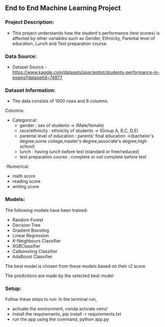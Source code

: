 ## End to End Machine Learning Project

### Project Description:
- This project understands how the student's performance (test scores) is affected by other variables such as Gender, Ethnicity, Parental level of education, Lunch and Test preparation course.

### Data Source:
- Dataset Source - https://www.kaggle.com/datasets/spscientist/students-performance-in-exams?datasetId=74977

### Dataset Information:
- The data consists of 1000 rows and 8 columns.

Columns:
- Categorical:
  - gender : sex of students -> (Male/female)
  - race/ethnicity : ethnicity of students -> (Group A, B,C, D,E)
  - parental level of education : parents' final education ->(bachelor's degree,some college,master's degree,associate's degree,high school)
  - lunch : having lunch before test (standard or free/reduced)
  - test preparation course : complete or not complete before test

-Numerical:
  - math score
  - reading score
  - writing score

### Models:
The following models have been trained:
- Random Forest
- Decision Tree
- Gradient Boosting 
- Linear Regression
- K-Neighbours Classifier
- XGBClassifier
- Catboosting Classifier
- AdaBoost Classifier

The best model is chosen from these models based on their r2 score

The predictions are made by the selected best model

### Setup:
Follow these steps to run:
In the terminal run,
- activate the environment,
  conda activate venv/
- install the requirements, 
  pip install -r requirements.txt
- run the app using the command, 
  python app.py